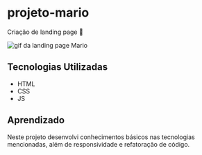 # projeto-mario
Criação de landing page 📜

<img src="./gifmario.gif" alt="gif da landing page Mario">

## Tecnologias Utilizadas
- HTML
- CSS
- JS

## Aprendizado
Neste projeto desenvolvi conhecimentos básicos nas tecnologias mencionadas, além de responsividade e refatoração de código.
